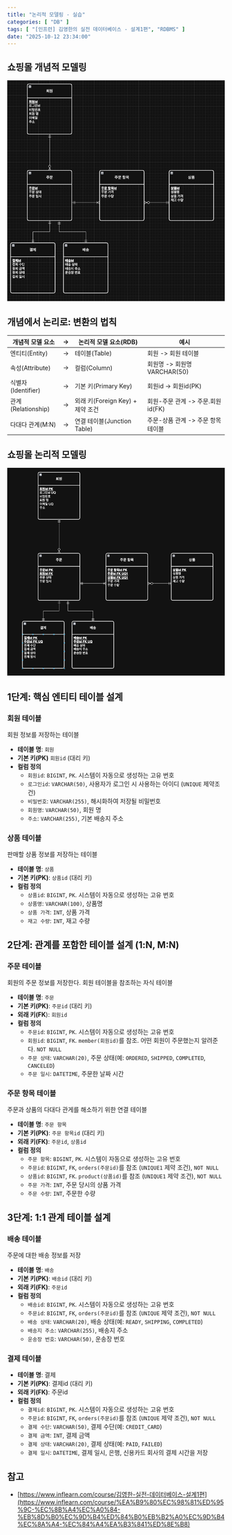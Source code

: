```yaml
---
title: "논리적 모델링 - 실습"
categories: [ "DB" ]
tags: [ "[인프런] 김영한의 실전 데이터베이스 - 설계1편", "RDBMS" ]
date: "2025-10-12 23:34:00"
---
```


## 쇼핑몰 개념적 모델링

![](/assets/img/_posts/2025/10/2025-10-12-논리적-모델링-실습/688802799979583.png)

## 개념에서 논리로: 변환의 법칙

| 개념적 모델 요소        | -> | 논리적 모델 요소(RDB)            | 예시                      |
|------------------|----|---------------------------|-------------------------|
| 엔티티(Entity)      | -> | 테이블(Table)                | 회원 -> 회원 테이블            |
| 속성(Attribute)    | -> | 컬럼(Column)                | 회원명 -> 회원명 VARCHAR(50)  |
| 식별자(Identifier)  | -> | 기본 키(Primary Key)         | 회원id -> 회원id(PK)        |
| 관계(Relationship) | -> | 외래 키(Foreign Key) + 제약 조건 | 회원-주문 관계 -> 주문.회원id(FK) |
| 다대다 관계(M:N)      | -> | 연결 테이블(Junction Table)    | 주문-상품 관계 -> 주문 항목 테이블   |

## 쇼핑몰 논리적 모델링

![](/assets/img/_posts/2025/10/2025-10-12-논리적-모델링-실습/689324375888041.png)

## 1단계: 핵심 엔티티 테이블 설계

### 회원 테이블

회원 정보를 저장하는 테이블

- **테이블 명**: `회원`
- **기본 키(PK)** `회원id` (대리 키)
- **컬럼 정의**
  - `회원id`: `BIGINT`, `PK`. 시스템이 자동으로 생성하는 고유 번호
  - `로그인id`: `VARCHAR(50)`, 사용자가 로그인 시 사용하는 아이디 (`UNIQUE` 제약조건)
  - `비밀번호`: `VARCHAR(255)`, 해시화하여 저장될 비밀번호
  - `회원명`: `VARCHAR(50)`, 회원 명
  - `주소`: `VARCHAR(255)`, 기본 배송지 주소

### 상품 테이블

판매할 상품 정보를 저장하는 테이블

- **테이블 명**: `상품`
- **기본 키(PK)**: `상품id` (대리 키)
- **컬럼 정의**
  - `상품id`: `BIGINT`, `PK`. 시스템이 자동으로 생성하는 고유 번호
  - `상품명`: `VARCHAR(100)`, 상품명
  - `상품 가격`: `INT`, 상품 가격
  - `재고 수량`: `INT`, 재고 수량

## 2단계: 관계를 포함한 테이블 설계 (1:N, M:N)

### 주문 테이블

회원의 주문 정보를 저장한다. 회원 테이블을 참조하는 자식 테이블

- **테이블 명**: `주문`
- **기본 키(PK)**: `주문id` (대리 키)
- **외래 키(FK**): `회원id`
- **컬럼 정의**
  - `주문id`: `BIGINT`, `PK`. 시스템이 자동으로 생성하는 고유 번호
  - `회원id`: `BIGINT`, `FK`. `member(회원id)`를 참조. 어떤 회원이 주문했는지 알려준다. `NOT NULL`
  - `주문 상태`: `VARCHAR(20)`, 주문 상태(예: `ORDERED`, `SHIPPED`, `COMPLETED`, `CANCELED`)
  - `주문 일시`: `DATETIME`, 주문한 날짜 시간

### 주문 항목 테이블

주문과 상품의 다대다 관게를 해소하기 위한 연결 테이블

- **테이블 명**: `주문 항목`
- **기본 키(PK)**: `주문 항목id` (대리 키)
- **외래 키(FK)**: `주문id`, `상품id`
- **컬럼 정의**
  - `주문 항목`: `BIGINT`, `PK`. 시스템이 자동으로 생성하는 고유 번호
  - `주문id`: `BIGINT`, `FK`, `orders(주문id)`를 참조 (`UNIQUE1` 제약 조건), `NOT NULL`
  - `상품id`: `BIGINT`, `FK`. `product(상품id)`를 참조 (`UNIQUE1` 제약 조건), `NOT NULL`
  - `주문 가격`: `INT`, 주문 당시의 상품 가격
  - `주문 수량`: `INT`, 주문한 수량

## 3단계: 1:1 관계 테이블 설계

### 배송 테이블

주문에 대한 배송 정보를 저장

- **테이블 명**: `배송`
- **기본 키(PK)**: `배송id` (대리 키)
- **외래 키(FK)**: `주문id`
- **컬럼 정의**
  - `배송id`: `BIGINT`, `PK`. 시스템이 자동으로 생성하는 고유 번호
  - `주문id`: `BIGINT`, `FK`, `orders(주문id)`를 참조 (`UNIQUE` 제약 조건), `NOT NULL`
  - `배송 상태`: `VARCHAR(20)`, 배송 상태(예: `READY`, `SHIPPING`, `COMPLETED`)
  - `배송지 주소`: `VARCHAR(255)`, 배송지 주소
  - `운송장 번호`: `VARCHAR(50)`, 운송장 번호

### 결제 테이블

- **테이블 명**: 결제
- **기본 키(PK)**: 결제id (대리 키)
- **외래 키(FK)**: 주문id
- **컬럼 정의**
  - `결제id`: `BIGINT`, `PK`. 시스템이 자동으로 생성하는 고유 번호
  - `주문id`: `BIGINT`, `FK`, `orders(주문id)`를 참조 (`UNIQUE` 제약 조건), `NOT NULL`
  - `결제 수단`: `VARCHAR(50)`, 결제 수단(예: `CREDIT_CARD`)
  - `결제 금액`: `INT`, 결제 금액
  - `결제 상태`: `VARCHAR(20)`, 결제 상태(예: `PAID`, `FAILED`)
  - `결제 일시`: `DATETIME`, 결제 일시, 은행, 신용카드 회사의 결제 시간을 저장

## 참고

- [https://www.inflearn.com/course/김영한-실전-데이터베이스-설계1편](https://www.inflearn.com/course/%EA%B9%80%EC%98%81%ED%95%9C-%EC%8B%A4%EC%A0%84-%EB%8D%B0%EC%9D%B4%ED%84%B0%EB%B2%A0%EC%9D%B4%EC%8A%A4-%EC%84%A4%EA%B3%841%ED%8E%B8)

